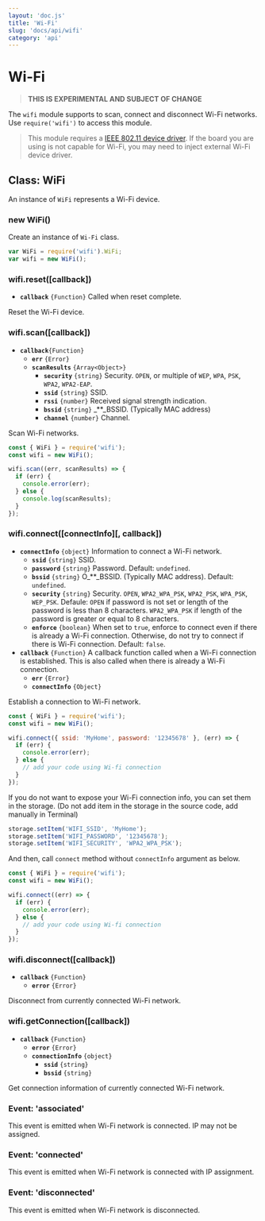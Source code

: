 ```yaml
---
layout: 'doc.js'
title: 'Wi-Fi'
slug: 'docs/api/wifi'
category: 'api'
---
```


# Wi-Fi

> **THIS IS EXPERIMENTAL AND SUBJECT OF CHANGE**

The `wifi` module supports to scan, connect and disconnect Wi-Fi networks. Use `require('wifi')` to access this module.

> This module requires a [IEEE 802.11 device driver](/docs/api/device-driver/#ieee-80211-dev). If the board you are using is not capable for Wi-Fi, you may need to inject external Wi-Fi device driver.

## Class: WiFi

An instance of `WiFi` represents a Wi-Fi device.

### new WiFi()

Create an instance of `Wi-Fi` class.

```javascript
var WiFi = require('wifi').WiFi;
var wifi = new WiFi();
```

### wifi.reset(\[callback])

- **`callback`** `{Function}` Called when reset complete.

Reset the Wi-Fi device.

### wifi.scan(\[callback])

- **`callback`**`{Function}`&#x20;
  - **`err`** `{Error}`&#x20;
  - **`scanResults`** `{Array<Object>}`&#x20;
    - **`security`** `{string}` Security. `OPEN`, or multiple of `WEP`, `WPA`, `PSK`, `WPA2`, `WPA2-EAP`.
    - **`ssid`** `{string}` SSID.
    - **`rssi`** `{number}` Received signal strength indication.
    - **`bssid`** `{string}` \_\*\*\_BSSID. (Typically MAC address)
    - **`channel`** `{number}` Channel.

Scan Wi-Fi networks.

```javascript
const { WiFi } = require('wifi');
const wifi = new WiFi();

wifi.scan((err, scanResults) => {
  if (err) {
    console.error(err);
  } else {
    console.log(scanResults);
  }
});
```

### wifi.connect(\[connectInfo]\[, callback])

- **`connectInfo`** `{object}` Information to connect a Wi-Fi network.
  - **`ssid`** `{string}` SSID.
  - **`password`** `{string}` Password. Default: `undefined`.
  - **`bssid`** `{string}` O\_\*\*\_BSSID. (Typically MAC address). Default: `undefined`.
  - **`security`** `{string}` Security. `OPEN`, `WPA2_WPA_PSK`, `WPA2_PSK`, `WPA_PSK`, `WEP_PSK`. Defaule: `OPEN` if password is not set or length of the password is less than 8 characters. `WPA2_WPA_PSK` if length of the password is greater or equal to 8 characters.
  - **`enforce`** `{boolean}` When set to `true`, enforce to connect even if there is already a Wi-Fi connection. Otherwise, do not try to connect if there is Wi-Fi connection. Default: `false`.
- **`callback`** `{Function}` A callback function called when a Wi-Fi connection is established. This is also called when there is already a Wi-Fi connection.
  - **`err`** `{Error}`&#x20;
  - **`connectInfo`** `{Object}`

Establish a connection to Wi-Fi network.

```javascript
const { WiFi } = require('wifi');
const wifi = new WiFi();

wifi.connect({ ssid: 'MyHome', password: '12345678' }, (err) => {
  if (err) {
    console.error(err);
  } else {
    // add your code using Wi-fi connection
  }
});
```

If you do not want to expose your Wi-Fi connection info, you can set them in the storage. (Do not add item in the storage in the source code, add manually in Terminal)

```javascript
storage.setItem('WIFI_SSID', 'MyHome');
storage.setItem('WIFI_PASSWORD', '12345678');
storage.setItem('WIFI_SECURITY', 'WPA2_WPA_PSK');
```

And then, call `connect` method without `connectInfo` argument as below.

```javascript
const { WiFi } = require('wifi');
const wifi = new WiFi();

wifi.connect((err) => {
  if (err) {
    console.error(err);
  } else {
    // add your code using Wi-fi connection
  }
});
```

### wifi.disconnect(\[callback])

- **`callback`** `{Function}`
  - **`error`** `{Error}`

Disconnect from currently connected Wi-Fi network.

### wifi.getConnection(\[callback])

- **`callback`** `{Function}`
  - **`error`** `{Error}`
  - **`connectionInfo`** `{object}`
    - **`ssid`** `{string}`
    - **`bssid`** `{string}`

Get connection information of currently connected Wi-Fi network.

### Event: 'associated'

This event is emitted when Wi-Fi network is connected. IP may not be assigned.

### Event: 'connected'

This event is emitted when Wi-Fi network is connected with IP assignment.

### Event: 'disconnected'

This event is emitted when Wi-Fi network is disconnected.
